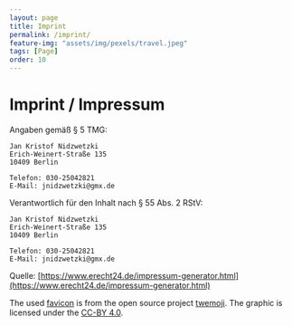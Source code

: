 ```yaml
---
layout: page
title: Imprint 
permalink: /imprint/
feature-img: "assets/img/pexels/travel.jpeg"
tags: [Page]
order: 10
---
```


# Imprint / Impressum
Angaben gemäß § 5 TMG:

```
Jan Kristof Nidzwetzki
Erich-Weinert-Straße 135
10409 Berlin

Telefon: 030-25042821
E-Mail: jnidzwetzki@gmx.de
```

Verantwortlich für den Inhalt nach § 55 Abs. 2 RStV:

```
Jan Kristof Nidzwetzki
Erich-Weinert-Straße 135
10409 Berlin

Telefon: 030-25042821
E-Mail: jnidzwetzki@gmx.de
```
Quelle: [https://www.erecht24.de/impressum-generator.html](https://www.erecht24.de/impressum-generator.html)


The used [favicon](https://github.com/twitter/twemoji/blob/master/assets/svg/1f9d1-200d-1f527.svg) is from the open source project [twemoji](https://github.com/twitter/twemoji/). The graphic is licensed under the [CC-BY 4.0](https://creativecommons.org/licenses/by/4.0/).

